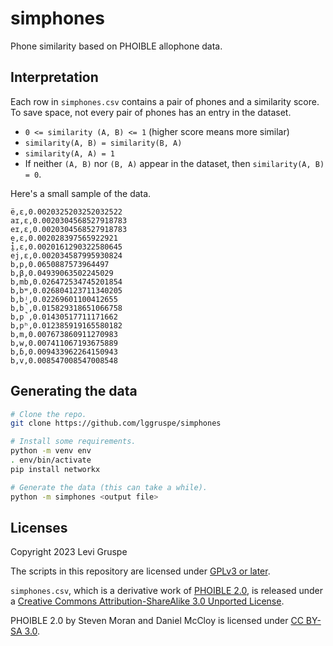 # simphones

Phone similarity based on PHOIBLE allophone data.

## Interpretation

Each row in `simphones.csv` contains a pair of phones and a similarity score.
To save space, not every pair of phones has an entry in the dataset.

- `0 <= similarity (A, B) <= 1` (higher score means more similar)
- `similarity(A, B) = similarity(B, A)`
- `similarity(A, A) = 1`
- If neither `(A, B)` nor `(B, A)` appear in the dataset, then `similarity(A, B) = 0`.

Here's a small sample of the data.

```csv
ë,ɛ,0.0020325203252032522
aɪ,ɛ,0.0020304568527918783
eɪ,ɛ,0.0020304568527918783
e̝,ɛ,0.002028397565922921
i̯,ɛ,0.0020161290322580645
ej,ɛ,0.002034587995930824
b,p,0.0650887573964497
b,β,0.04939063502245029
b,mb,0.026472534745201854
b,bʷ,0.026804123711340205
b,bʲ,0.02269601100412655
b,b̚,0.015829318651066758
b,p̚,0.01430517711171662
b,pʰ,0.012385919165580182
b,m,0.007673860911270983
b,w,0.007411067193675889
b,ɓ,0.009433962264150943
b,v,0.008547008547008548
```

## Generating the data

```bash
# Clone the repo.
git clone https://github.com/lggruspe/simphones

# Install some requirements.
python -m venv env
. env/bin/activate
pip install networkx

# Generate the data (this can take a while).
python -m simphones <output file>
```

## Licenses

Copyright 2023 Levi Gruspe

The scripts in this repository are licensed under [GPLv3 or later](./LICENSES/GNU_GPLv3.txt).

`simphones.csv`, which is a derivative work of [PHOIBLE 2.0](https://phoible.org/), is released under a [Creative Commons Attribution-ShareAlike 3.0 Unported License](./LICENSES/CC_BY-SA_3.0.txt).

PHOIBLE 2.0 by Steven Moran and Daniel McCloy is licensed under [CC BY-SA 3.0](https://creativecommons.org/licenses/by-sa/3.0/).
